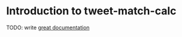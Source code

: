 # Introduction to tweet-match-calc

TODO: write [great documentation](http://jacobian.org/writing/what-to-write/)
